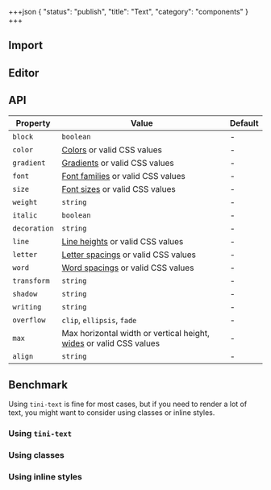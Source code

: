 +++json
{
  "status": "publish",
  "title": "Text",
  "category": "components"
}
+++

## Import

<app-component-import componentName="text"></app-component-import>

## Editor

<content-ui-post-text block="editor"></content-ui-post-text>

## API

| Property     | Value                                                                                         | Default |
| ------------ | --------------------------------------------------------------------------------------------- | ------- |
| `block`      | `boolean`                                                                                     | -       |
| `color`      | [Colors](/ui/design-tokens#colors) or valid CSS values                                        | -       |
| `gradient`   | [Gradients](/ui/design-tokens#gradients) or valid CSS values                                  | -       |
| `font`       | [Font families](/ui/design-tokens#font-families) or valid CSS values                          | -       |
| `size`       | [Font sizes](/ui/design-tokens#font-sizes) or valid CSS values                                | -       |
| `weight`     | `string`                                                                                      | -       |
| `italic`     | `boolean`                                                                                     | -       |
| `decoration` | `string`                                                                                      | -       |
| `line`       | [Line heights](/ui/design-tokens#line-heights) or valid CSS values                            | -       |
| `letter`     | [Letter spacings](/ui/design-tokens#letter-spacings) or valid CSS values                      | -       |
| `word`       | [Word spacings](/ui/design-tokens#word-spacings) or valid CSS values                          | -       |
| `transform`  | `string`                                                                                      | -       |
| `shadow`     | `string`                                                                                      | -       |
| `writing`    | `string`                                                                                      | -       |
| `overflow`   | `clip`, `ellipsis`, `fade`                                                                    | -       |
| `max`        | Max horizontal width or vertical height, [wides](/ui/design-tokens#wides) or valid CSS values | -       |
| `align`      | `string`                                                                                      | -       |

## Benchmark

Using `tini-text` is fine for most cases, but if you need to render a lot of text, you might want to consider using classes or inline styles.

### Using `tini-text`

<app-component-benchmark reportId="ui-text"></app-component-benchmark>

### Using classes

<app-component-benchmark reportId="ui-text-class"></app-component-benchmark>

### Using inline styles

<app-component-benchmark reportId="ui-text-inline"></app-component-benchmark>
